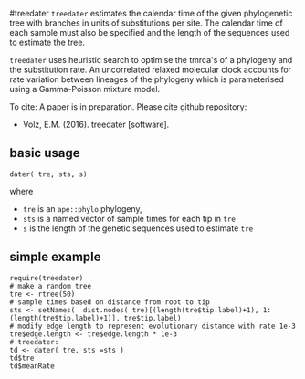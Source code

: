 #treedater
`treedater` estimates the calendar time of the given phylogenetic tree with branches in units of substitutions per site. The calendar time of each sample must also be specified and the length of the sequences used to estimate the tree. 

`treedater` uses heuristic search to optimise the tmrca's of a phylogeny and the substitution rate. 
An uncorrelated relaxed molecular clock accounts for rate variation between lineages of the phylogeny which is parameterised using a Gamma-Poisson mixture model.

To cite: A paper is in preparation. Please cite github repository:
* Volz, E.M. (2016). treedater [software].


## basic usage
```{r}
dater( tre, sts, s)
```
where 
* `tre` is an `ape::phylo` phylogeny, 
* `sts` is a named vector of sample times for each tip in `tre`
* `s` is the length of the genetic sequences used to estimate `tre`

## simple example
```{r}
require(treedater)
# make a random tree
tre <- rtree(50)
# sample times based on distance from root to tip
sts <- setNames(  dist.nodes( tre)[(length(tre$tip.label)+1), 1:(length(tre$tip.label)+1)], tre$tip.label)
# modify edge length to represent evolutionary distance with rate 1e-3
tre$edge.length <- tre$edge.length * 1e-3
# treedater: 
td <- dater( tre, sts =sts )
td$tre
td$meanRate
```

